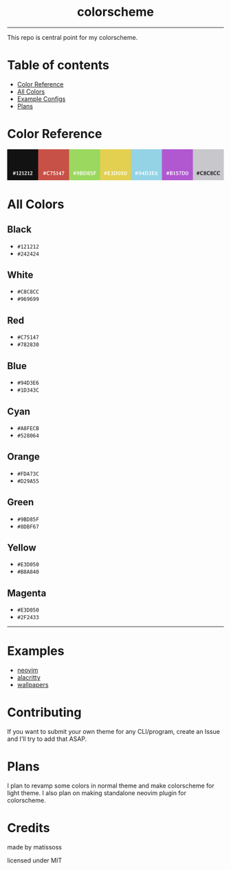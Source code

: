 <div align=center>
    <h1>colorscheme</h1>
</div>

---

This repo is central point for my colorscheme.

# Table of contents

- [Color Reference](#Color-Reference)
- [All Colors](#All-Colors)
- [Example Configs](#Examples)
- [Plans](#Plans)

# Color Reference

<img align=center src='color-ref.svg'>

# All Colors

## Black
- `#121212`
- `#242424`

## White
- `#C8C8CC`
- `#969699`

## Red
- `#C75147`
- `#782830`

## Blue
- `#94D3E6`
- `#1D343C`

## Cyan
- `#A8FECB`
- `#528064`

## Orange
- `#FDA73C`
- `#D29A55`

## Green
- `#9BD85F`
- `#8DBF67`

## Yellow
- `#E3D050`
- `#B8A840`

## Magenta
- `#E3D050`
- `#2F2433`

---

# Examples

- [neovim](nvim)
- [alacritty](alacritty)
- [wallpapers](https://github.com/Matissoss/mateus-wallpaper)

# Contributing

If you want to submit your own theme for any CLI/program, create an Issue and I'll try to add that ASAP.

# Plans

I plan to revamp some colors in normal theme and make colorscheme for light theme. I also plan on making standalone neovim plugin for colorscheme.

# Credits

made by matissoss

licensed under MIT
